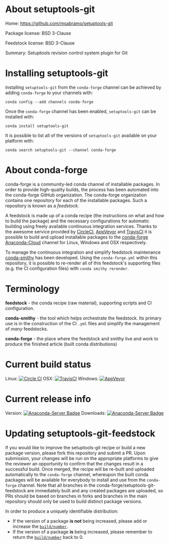 About setuptools-git
====================

Home: https://github.com/msabramo/setuptools-git

Package license: BSD 3-Clause

Feedstock license: BSD 3-Clause

Summary: Setuptools revision control system plugin for Git



Installing setuptools-git
=========================

Installing `setuptools-git` from the `conda-forge` channel can be achieved by adding `conda-forge` to your channels with:

```
conda config --add channels conda-forge
```

Once the `conda-forge` channel has been enabled, `setuptools-git` can be installed with:

```
conda install setuptools-git
```

It is possible to list all of the versions of `setuptools-git` available on your platform with:

```
conda search setuptools-git --channel conda-forge
```



About conda-forge
=================

conda-forge is a community-led conda channel of installable packages.
In order to provide high-quality builds, the process has been automated into the
conda-forge GitHub organization. The conda-forge organization contains one repository
for each of the installable packages. Such a repository is known as a *feedstock*.

A feedstock is made up of a conda recipe (the instructions on what and how to build
the package) and the necessary configurations for automatic building using freely
available continuous integration services. Thanks to the awesome service provided by
[CircleCI](https://circleci.com/), [AppVeyor](http://www.appveyor.com/)
and [TravisCI](https://travis-ci.org/) it is possible to build and upload installable
packages to the [conda-forge](https://anaconda.org/conda-forge)
[Anaconda-Cloud](http://docs.anaconda.org/) channel for Linux, Windows and OSX respectively.

To manage the continuous integration and simplify feedstock maintenance
[conda-smithy](http://github.com/conda-forge/conda-smithy) has been developed.
Using the ``conda-forge.yml`` within this repository, it is possible to re-render all of
this feedstock's supporting files (e.g. the CI configuration files) with ``conda smithy rerender``.


Terminology
===========

**feedstock** - the conda recipe (raw material), supporting scripts and CI configuration.

**conda-smithy** - the tool which helps orchestrate the feedstock.
                   Its primary use is in the construction of the CI ``.yml`` files
                   and simplify the management of *many* feedstocks.

**conda-forge** - the place where the feedstock and smithy live and work to
                  produce the finished article (built conda distributions)

Current build status
====================

Linux: [![Circle CI](https://circleci.com/gh/conda-forge/setuptools-git-feedstock.svg?style=shield)](https://circleci.com/gh/conda-forge/setuptools-git-feedstock)
OSX: [![TravisCI](https://travis-ci.org/conda-forge/setuptools-git-feedstock.svg?branch=master)](https://travis-ci.org/conda-forge/setuptools-git-feedstock)
Windows: [![AppVeyor](https://ci.appveyor.com/api/projects/status/github/conda-forge/setuptools-git-feedstock?svg=True)](https://ci.appveyor.com/project/conda-forge/setuptools-git-feedstock/branch/master)

Current release info
====================
Version: [![Anaconda-Server Badge](https://anaconda.org/conda-forge/setuptools-git/badges/version.svg)](https://anaconda.org/conda-forge/setuptools-git)
Downloads: [![Anaconda-Server Badge](https://anaconda.org/conda-forge/setuptools-git/badges/downloads.svg)](https://anaconda.org/conda-forge/setuptools-git)


Updating setuptools-git-feedstock
=================================

If you would like to improve the setuptools-git recipe or build a new
package version, please fork this repository and submit a PR. Upon submission,
your changes will be run on the appropriate platforms to give the reviewer an
opportunity to confirm that the changes result in a successful build. Once
merged, the recipe will be re-built and uploaded automatically to the
`conda-forge` channel, whereupon the built conda packages will be available for
everybody to install and use from the `conda-forge` channel.
Note that all branches in the conda-forge/setuptools-git-feedstock are
immediately built and any created packages are uploaded, so PRs should be based
on branches in forks and branches in the main repository should only be used to
build distinct package versions.

In order to produce a uniquely identifiable distribution:
 * If the version of a package **is not** being increased, please add or increase
   the [``build/number``](http://conda.pydata.org/docs/building/meta-yaml.html#build-number-and-string).
 * If the version of a package **is** being increased, please remember to return
   the [``build/number``](http://conda.pydata.org/docs/building/meta-yaml.html#build-number-and-string)
   back to 0.
